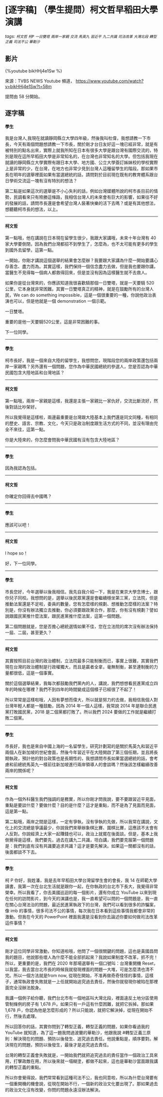 # [逐字稿] （學生提問）柯文哲早稻田大學演講

###### tags: `柯文哲` `柯P` `一日雙塔` `兩岸一家親` `交流` `馬英九` `習近平` `九二共識` `司法改革` `大灣北段` `轉型正義` `司法不公` `華勒沙`

## 影片

{%youtube bikHHj4e1Sw %}

來源：TVBS NEWS Youtube 頻道， https://www.youtube.com/watch?v=bikHHj4e1Sw?t=58m

提問由 58 分開始。

## 逐字稿

#### 學生

我是台灣人,我現在就讀靜岡縣立大學四年級，然後我叫杜偉，我想請教一下市長，今天有兩個問題想請教一下市長，關於剛才台日友好這一塊已經非常，就是有被特別的點名出來，實際上就我所知在日本有很多大學是跟台灣有國際交流的，特別是現在這所早稻田大學是非常知名的，在台灣也非常知名的大學。但包括我現在就讀的靜岡縣立大學實際有跟日本大學、地方國、公立大學簽訂姊妹校的學校實際上是非常的少，在台灣，在地方也非常少見到台灣人這種留學生的階段。那如果市長在明年的選舉裡面如果有當選總統的話，請問對於目前現在既有的教育體系跟台日學術交流這一塊有沒有特別的想法？

第二點是如果這次的選舉是不小心失利的話，例如台灣媒體所說的柯市長目前的情勢，民調看來只有險勝這條路，我相信台灣人的未來會有巨大的影響，如果往不好的發展的話，請問市長還是會希望台灣人裝著快樂的活下去嗎？或是有其他想法，想聽聽柯市長的想法，以上。

---

#### 柯文哲

第一點哦，他在講說在日本現在留學生很少，我跟大家講哦，未來十年台灣有 40 家大學要倒閉，因為我們台灣都招不到學生了，怎麼為，也不太可能有更多的學生到國外去留學，這第一點。

一開始，你剛才講說這個選舉的結果會怎麼辦？我要跟大家講為什麼一開始要講心存善念、盡力而為。其實這樣，我們保持一個信念盡力去做，但是我也要跟你講，當醫生不見得每一個病人都救得回來，但是並沒有因為這樣醫生就不去救人。

如果你是從台灣來的，你應該知道我很喜歡騎那個一日雙塔，就是一天要騎 520 公里，它本身就非常困難。其實一日雙塔真正的精神，就是在鼓勵所有的台灣人民，We can do something impossible，這是一個很重要的一種，你說他政治表演也可以，但是他就是一個 demonstration 一個示範。

一日雙塔。

重要的是他一天要騎520公里，這是非常困難的事。
 
下一位同學。

---

#### 學生

柯市長好，我是一個來自大陸的留學生，我想問您，現階段您的兩岸政策還包括兩岸一家親嗎？另外還有一個問題，您作為中華民國總統的參選人，您是否認為中華民國包含大陸地區和台灣地區？

---

#### 柯文哲

第一點哦，兩岸一家親是這樣，我還是主張一家親比一家仇好，交流比斷流好，然後對話比吵架好。

所以我覺得是這樣啦，兩邊最重要是台灣跟大陸基本上我們還是同文同種，有相同的歷史、語言、宗教、文化，今天只是政治制度跟生活方式的不同，並沒有理由完全不來往，這第一點。

你是大陸來的，你怎麼會問我中華民國有沒有包含大陸地區？

---

#### 學生

因為我認為包括。

---

#### 柯文哲

你確定你回得去中國嗎？

---

#### 學生

應該可以吧！

---

#### 柯文哲

I hope so！

好，下一位同學。

---

#### 學生

市長您好，今年選舉以後我相信。我先自我介紹一下，我是在東京大學念博士，跟你兒子同校。我想問的是，選舉以後民眾黨還是會繼續穩坐第三黨，立法院，但是推動法案還是不足啦，委員的數量，您有怎麼樣的規劃、想推動怎麼樣的法案？特別是，你沒有辦法獨立去推動，你必須要跟政黨合作，那麼，你有沒有規劃？譬如說跟國民黨推什麼法案，跟民進黨推什麼法案，這第一個問題。

第二個問題就是，您是否擔心總統選情如果不佳，您在立法院的席次沒有辦法保持一屆、二屆，甚至更久？

---

#### 柯文哲

其實按照目前台灣的政治體制，立法院最多只能制衡而已，事實上很難，其實我們現在台灣的政治體制是行政權獨大，而且是贏者全拿，毫無制衡，甚至連制衡的力量都很低，這是一個事實。

關於這個選舉結果，我每次都鼓勵我們黨內的人，講說，我們想想看民進黨成立四年的時候在哪裡？我們不到四年的時間變成這個樣子已經很了不起了！

所以常常是這樣啦哦，人因有夢想而偉大，所以就是努力的去做，我相信我個人對台灣年輕人都是一種鼓勵，因為 2014 年一個人這樣，我常說 2014 年是聯合民進黨打敗國民黨，2018 是二個黨都打敗了。所以我們 2024 要做的工作就是繼續打敗二個黨。

---

#### 學生

市長好，我也是來自中國上海的一名留學生，研究計劃寫的是關於馬英九和習近平兩個人在新加坡的世紀會面，然後今年習近平在大陸開啟了第三個任期，並且將長期執政，預計他的對台政策也是長期性的，我想請問市長如果當選總統的話，會考慮和前總統馬英九一樣前往新加坡進行兩岸領導人的會談嗎？然後該怎樣繼續改善兩岸的關係呢？

---

#### 柯文哲

作為一個外科醫生我們強調的是務實，所以你剛才問我說，要不要跟習近平見面，重點是要談什麼？要做什麼？目的是什麼？這才是重點，而不是為了見面而見面，這是第一點。

第二點哦，兩岸之間是這樣，一定有爭執，沒有爭執的先做，所以我常在講說，文化上的交流總是爭議最少，你說我們來舉辦象棋比賽、圍棋比賽，這應該不太會有人反對。你說經濟上大家一起賺錢也可以，政治上就擺在後面談。但是，基本上我倒覺得是這樣，我們要先，過去在講九二共識，坦白講，我們要克服第一個問題是：我們到底有沒有共識要追求共識？這才是要先解決。如果這一關都沒有的話，後面都談不下去。

---

#### 學生

柯 P 你好，我姓潘，我是去年早稻田大學台灣留學生會的會長，我 14 在師範大學讀書，我第一次在台北生活就是跟你一起，在你執政的台北市下長大，我覺得非常榮幸。所以我看了，你去美國巡迴的每一個影片，還有你成立 YouTube 以來到現在任何的訪問影片，到今天的演講也是，我一直希望可以問的一個問題是，我一直在關心台灣法治的問題，最近民進黨執政下的台灣，我們可以看到很多的詐騙案，像 imb 的事情，很多司法不公的事情，每次我在日本看到這些事情我都會非常的激動。但我在今天的 PowerPoint 裡面我還是沒看到你去論述你要如何做司法改革這件事情？

---

#### 柯文哲

剛才這位同學非常激動，你知道啦哦，他問了一個很關鍵的問題，這也是黃國昌問我的題目，他說那些壞人為什麼不能全部抓起來？我說如果制度不改革，抓不完！所以，更重要的是，我們在 2020 年那場選舉有一個口號叫：台灣重開機 Reset，以我當，我去當台北市長的時候我就發現裡面的問題一大堆，可是怎麼清也清不完。所以一個方法就是from now, 從現在開始，不准再做奇奇怪怪的事情，這樣子，通常執政會失敗就是一上任就開始追究過去責任，然後你就發現你被陷在那裡面完全沒辦法脫身。

我講一個例子給你聽，我們台北市有一個地區叫大灣北段，裡面違反土地分區使用管制條例的房子有 1,678 戶。如果只有一戶這有什麼困難，就把它拆掉。那如果 1,678 戶，你認為他是怎麼形成的？所以只能說，就把它解決掉，從現在開始不行，然後去處理。

所以回答你的話，其實你問到了轉型正義，轉型正義的問題，如果你看過我的 YouTube 就知道，為了這一題我問過波蘭的華勒沙，他跟我說 #轉型正義三原則：解決現在的問題、預防以後發生、追究過去責任。他說重點是，順序要對。解決現在的問題，預防以後發生，最後才是追究過去責任。

台灣的轉型正義會失敗就是，一開始我們就把追究過去的責任當作一個政治工具來用，打擊政敵在用，所以後來就一塌糊塗，都做不起來，這也是華勒沙當面跟我講的轉型正義的重點。

所以你會覺得說，我們常常看到這種司法不公，我也同意啦，所以為什麼台灣要有一個重開機的機會說，從現在開始不行，一個新的政治文化要出現了。那如果過去的政治文化沒有改變，你問的問題永遠沒辦法解決。
